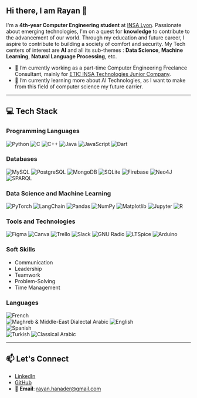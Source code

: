 ## Hi there, I am Rayan 👋

I'm a **4th-year Computer Engineering student** at [INSA Lyon](https://www.insa-lyon.fr/). Passionate about emerging technologies, I'm on a quest for **knowledge** to contribute to the advancement of our world. Through my education and future career, I aspire to contribute to building a society of comfort and security. My Tech centers of interest are **AI** and all its sub-themes : **Data Science**, **Machine Learning**, **Natural Language Processing**, etc.

- 🔭 I’m currently working as a part-time Computer Engineering Freelance Consultant, mainly for [ETIC INSA Technologies Junior Company](https://www.etic-insa.com).
- 🌱 I’m currently learning more about AI Technologies, as I want to make from this field of computer science my future carrier.
   
---

## 💻 Tech Stack

### Programming Languages
![Python](https://img.shields.io/badge/-Python-3776AB?style=flat-square&logo=python&logoColor=white)
![C](https://img.shields.io/badge/-C-A8B9CC?style=flat-square&logo=c&logoColor=black)
![C++](https://img.shields.io/badge/-C++-00599C?style=flat-square&logo=c%2B%2B&logoColor=white)
![Java](https://img.shields.io/badge/-Java-007396?style=flat-square&logo=java&logoColor=white)
![JavaScript](https://img.shields.io/badge/-JavaScript-F7DF1E?style=flat-square&logo=javascript&logoColor=black)
![Dart](https://img.shields.io/badge/-Dart-0175C2?style=flat-square&logo=dart&logoColor=white)

### Databases
![MySQL](https://img.shields.io/badge/-MySQL-4479A1?style=flat-square&logo=mysql&logoColor=white)
![PostgreSQL](https://img.shields.io/badge/-PostgreSQL-336791?style=flat-square&logo=postgresql&logoColor=white)
![MongoDB](https://img.shields.io/badge/-MongoDB-47A248?style=flat-square&logo=mongodb&logoColor=white)
![SQLite](https://img.shields.io/badge/-SQLite-003B57?style=flat-square&logo=sqlite&logoColor=white)
![Firebase](https://img.shields.io/badge/-Firebase-FFCA28?style=flat-square&logo=firebase&logoColor=black)
![Neo4J](https://img.shields.io/badge/-Neo4J-008CC1?style=flat-square&logo=neo4j&logoColor=white)
![SPARQL](https://img.shields.io/badge/-SPARQL-0058B1?style=flat-square&logo=semantic-web&logoColor=white)

### Data Science and Machine Learning
![PyTorch](https://img.shields.io/badge/-PyTorch-EE4C2C?style=flat-square&logo=pytorch&logoColor=white)
![LangChain](https://img.shields.io/badge/-LangChain-1A73E8?style=flat-square&logo=chainlink&logoColor=white)
![Pandas](https://img.shields.io/badge/-Pandas-150458?style=flat-square&logo=pandas&logoColor=white)
![NumPy](https://img.shields.io/badge/-NumPy-013243?style=flat-square&logo=numpy&logoColor=white)
![Matplotlib](https://img.shields.io/badge/-Matplotlib-11557C?style=flat-square&logo=plotly&logoColor=white)
![Jupyter](https://img.shields.io/badge/-Jupyter-F37626?style=flat-square&logo=jupyter&logoColor=white)
![R](https://img.shields.io/badge/-R-276DC3?style=flat-square&logo=r&logoColor=white)

### Tools and Technologies
![Figma](https://img.shields.io/badge/-Figma-F24E1E?style=flat-square&logo=figma&logoColor=white)
![Canva](https://img.shields.io/badge/-Canva-00C4CC?style=flat-square&logo=canva&logoColor=white)
![Trello](https://img.shields.io/badge/-Trello-0052CC?style=flat-square&logo=trello&logoColor=white)
![Slack](https://img.shields.io/badge/-Slack-4A154B?style=flat-square&logo=slack&logoColor=white)
![GNU Radio](https://img.shields.io/badge/-GNU%20Radio-0078D7?style=flat-square&logo=gnu&logoColor=white)
![LTSpice](https://img.shields.io/badge/-LTSpice-FF5E18?style=flat-square&logo=analog-devices&logoColor=white)
![Arduino](https://img.shields.io/badge/-Arduino-00979D?style=flat-square&logo=arduino&logoColor=white)

### Soft Skills
- Communication
- Leadership
- Teamwork
- Problem-Solving
- Time Management

### Languages

![French](https://img.shields.io/badge/-French%20(Native)-0055A4?style=flat-square&logo=france&logoColor=white)  
![Maghreb & Middle-East Dialectal Arabic](https://img.shields.io/badge/-Maghreb%20&%20Middle--East%20Dialectal%20Arabic%20(Native)-0055A4?style=flat-square&logo=language&logoColor=white)
![English](https://img.shields.io/badge/-English%20(C1)-0078D4?style=flat-square&logo=united-kingdom&logoColor=white)  
![Spanish](https://img.shields.io/badge/-Spanish%20(B2)-FF4B00?style=flat-square&logo=spain&logoColor=white)  
![Turkish](https://img.shields.io/badge/-Turkish%20(A2)-E30A17?style=flat-square&logo=turkey&logoColor=white)
![Classical Arabic](https://img.shields.io/badge/-Classical%20Arabic%20(B1)-0055A4?style=flat-square&logo=language&logoColor=white)

---

## 📫 Let's Connect
- [LinkedIn](https://www.linkedin.com/in/rayanhanader/)
- [GitHub](https://github.com/rayan-insa)
- 📧 **Email**: [rayan.hanader@gmail.com](mailto:rayan.hanader@gmail.com)


<!--
**rayan-insa/rayan-insa** is a ✨ _special_ ✨ repository because its `README.md` (this file) appears on your GitHub profile.

Here are some ideas to get you started:

- 🔭 I’m currently working on ...
- 🌱 I’m currently learning ...
- 👯 I’m looking to collaborate on ...
- 🤔 I’m looking for help with ...
- 💬 Ask me about ...
- 📫 How to reach me: ...
- 😄 Pronouns: ...
- ⚡ Fun fact: ...
-->
